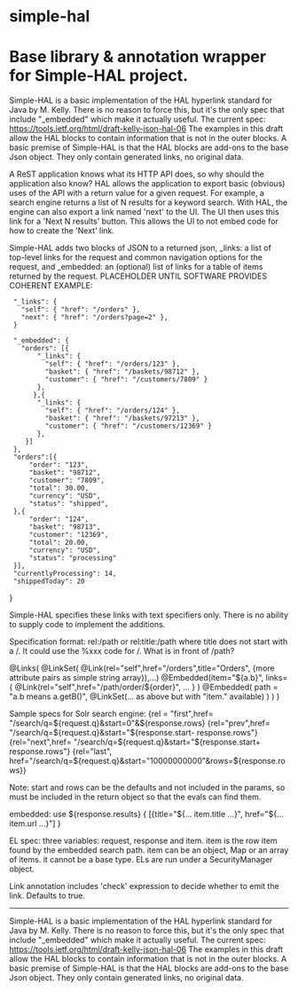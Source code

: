 simple-hal
==========

# Base library & annotation wrapper for Simple-HAL project.

Simple-HAL is a basic implementation of the HAL hyperlink standard for Java by M. Kelly. 
There is no reason to force this, but it's the only spec that include "_embedded" which make it actually useful. 
The current spec:
https://tools.ietf.org/html/draft-kelly-json-hal-06
The examples in this draft allow the HAL blocks to contain information that is not in the outer blocks. 
A basic premise of Simple-HAL is that the HAL blocks are add-ons to the base Json object. 
They only contain generated links, no original data.


A ReST application knows what its HTTP API does, so why should the application also know?
HAL allows the application to export basic (obvious) uses of the API with a return value for a given request.
For example, a search engine returns a list of N results for a keyword search. With HAL, the engine can also
export a link named 'next' to the UI. The UI then uses this link for a 'Next N results' button.
This allows the UI to not embed code for how to create the 'Next' link.

Simple-HAL adds two blocks of JSON to a returned json,
_links: a list of top-level links for the request and common navigation options for the request, and
_embedded: an (optional) list of links for a table of items returned by the request.
PLACEHOLDER UNTIL SOFTWARE PROVIDES COHERENT EXAMPLE:

     "_links": {
       "self": { "href": "/orders" },
       "next": { "href": "/orders?page=2" },
     }

     "_embedded": {
       "orders": [{
           "_links": {
             "self": { "href": "/orders/123" },
             "basket": { "href": "/baskets/98712" },
             "customer": { "href": "/customers/7809" }
           },
          },{
           "_links": {
             "self": { "href": "/orders/124" },
             "basket": { "href": "/baskets/97213" },
             "customer": { "href": "/customers/12369" }
           },
        }]
     },
     "orders":[{
         "order": "123",
         "basket": "98712",
         "customer": "7809",
         "total": 30.00,
         "currency": "USD",
         "status": "shipped",
     },{
         "order": "124",
         "basket": "98713",
         "customer": "12369",
         "total": 20.00,
         "currency": "USD",
         "status": "processing"
     }],
     "currentlyProcessing": 14,
     "shippedToday": 20
   }

Simple-HAL specifies these links with text specifiers only. There is no ability to supply code to implement the additions.

Specification format:
rel:/path or rel:title:/path
where title does not start with a /. It could use the %xxx code for /.
What is in front of /path?

@Links(
	@LinkSet(
    @Link(rel="self",href="/orders",title="Orders", {more attribute pairs as simple string array}),...)
@Embedded(item="${a.b}", links={
    @Link(rel="self",href="/path/order/${order}", ... }
    )
    @Embedded(
        path = "a.b means a.getB()",
        @LinkSet(... as above but with "item." available)
        )
    )
)

Sample specs for Solr search engine:
{rel = "first",href= "/search/q=${request.q}&start=0"&${response.rows}
{rel="prev",href= "/search/q=${request.q}&start="${response.start- response.rows"}
{rel="next",href= "/search/q=${request.q}&start="${response.start+ response.rows"}
{rel="last", href="/search/q=${request.q}&start="10000000000"&rows=${response.rows}}

Note: start and rows can be the defaults and not included in the params,
so must be included in the return object so that the evals can find them.

embedded: use ${response.results} {
[{title="${... item.title ...}", href="${... item.url ...}"]
}

EL spec:
three variables: request, response and item. item is the row item found by the embedded search path.
item can be an object, Map or an array of items. it cannot be a base type.
ELs are run under a SecurityManager object.

Link annotation includes 'check' expression to decide whether to emit the link. Defaults to true.

-----
Simple-HAL is a basic implementation of the HAL hyperlink standard for Java by M. Kelly. 
There is no reason to force this, but it's the only spec that include "_embedded" which make it actually useful. 
The current spec:
https://tools.ietf.org/html/draft-kelly-json-hal-06
The examples in this draft allow the HAL blocks to contain information that is not in the outer blocks. 
A basic premise of Simple-HAL is that the HAL blocks are add-ons to the base Json object. 
They only contain generated links, no original data.
